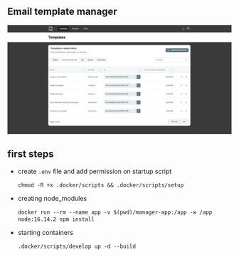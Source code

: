 ## Email template manager
<img src="./assets/example.png" alt="Example" />

## first steps
- create `.env` file and add permission on startup script
  ```shell
  chmod -R +x .docker/scripts && .docker/scripts/setup
  ```
- creating node_modules
  ```shell
  docker run --rm --name app -v $(pwd)/manager-app:/app -w /app node:16.14.2 npm install
  ```
- starting containers
  ```shell
  .docker/scripts/develop up -d --build
  ```